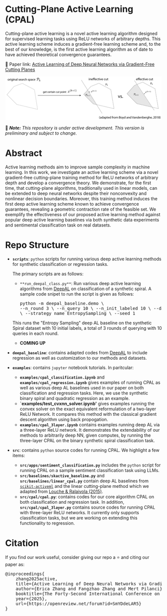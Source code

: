 # Cutting-Plane Active Learning (CPAL)

Cutting-plane active learning is a novel active learning algorithm designed for supervised learning tasks using ReLU networks of arbitrary depths. This active learning scheme induces a gradient-free learning scheme and, to the best of our knowledge, is the first active learning algorithm as of date to have achieved theoretical convergence guarantees. 

🔗 Paper link: [Active Learning of Deep Neural Networks via Gradient-Free Cutting Planes](https://arxiv.org/pdf/2410.02145?)

![CPAL pipeline](documentation/cpal.png)

🚨 ***Note:*** *This repository is under active development. This version is preliminary and subject to change.*

# Abstract
Active learning methods aim to improve sample complexity in machine learning. In this work, we investigate an active learning scheme via a novel gradient-free cutting-plane training method for ReLU networks of arbitrary depth and develop a convergence theory. 
We demonstrate, for the first time, that cutting-plane algorithms, traditionally used in linear models, can be extended to deep neural networks despite their nonconvexity and nonlinear decision boundaries. Moreover, this training method induces the first deep active learning scheme known to achieve convergence guarantees, revealing a geometric contraction rate of the feasible set. We exemplify the effectiveness of our proposed active learning method against popular deep active learning baselines via both synthetic data experiments and sentimental classification task on real datasets.

# Repo Structure

- **`scripts`**: `python` scripts for running various deep active learning methods for synthetic classification or regression tasks. 
    
    The primary scripts are as follows:
    - `**run_deepal_class.py**`: Run various deep active learning algorithms from [DeepAL](https://github.com/ej0cl6/deep-active-learning) on classification of a synthetic spiral. A sample code snipet to run the script is given as follows: <pre>python -m deepal_baseline.demo \ --n_round 3 \ --n_query 10 \ --n_init_labeled 10 \ --dataset_name Spiral \ --strategy_name EntropySampling \ --seed 1
    
    This runs the "Entropy Sampling" deep AL baseline on the synthetic Spiral dataset with 10 initial labels, a total of 3 rounds of querying with 10 queries in each round. 
    - **COMING UP**

- **`deepal_baseline`**: contains adapted codes from [DeepAL](https://github.com/ej0cl6/deep-active-learning) to include regression as well as customization to our methods and datasets.

- **`examples`**: contains `jupyter` notebook tutorials. In paritcular:
    - **`examples/cpal_classification.ipynb`** and **`examples/cpal_regression.ipynb`** gives examples of running CPAL as well as various deep AL baselines used in our paper on both classification and regression tasks. Here, we use the synthetic binary spiral and quadratic regression as an example.
    - **`examples/test_cvxnn_solver.ipynb'** gives examples running the convex solver on the exact equivalent reformulation of a two-layer ReLU Network. It compares this method with the classical gradient descent algorithm using back propogation.
    - **`examples/cpal_3layer.ipynb`** contains examples running deep AL via a three-layer ReLU network. It demonstrates the extendability of our methods to arbitrarily deep NN, given computes, by running the three-layer CPAL on the binary synthetic spiral classification task.
- **`src`**: contains `python` source codes for running CPAL. We highlight a few items:
    - **`src/apps/sentiment_classification.py`** includes the `python` script for running CPAL on a sample sentiment classification task using LLMs.
    - **`src/baselines/skactive_baseline.py`** and **`src/baselines/linear_cpal.py`** contain deep AL baselines from [`scikit-activeml`](https://github.com/scikit-activeml/scikit-activeml) and the linear cutting-plane method which we adapted from [Louche & Ralaivola (2015)](https://arxiv.org/abs/1508.02986).
    - **`src/cpal/cpal.py`**: contains codes for our core algorithm CPAL on both classification and regression task. In addition, **`src/cpal/cpal_3layer.py`** contains source codes for running CPAL with three-layer ReLU networks. It currently only supports classification tasks, but we are working on extending this functionality to regression.


# Citation

If you find our work useful, consider giving our repo a ⭐ and citing our paper as:

<pre>@inproceedings{
    zhang2025active,
    title={Active Learning of Deep Neural Networks via Gradient-Free Cutting Planes},
    author={Erica Zhang and Fangzhao Zhang and Mert Pilanci},
    booktitle={The Forty-Second International Conference on Machine Learning},
    year={2025},
    url={https://openreview.net/forum?id=SmYDdeLAR5}
}</pre>
